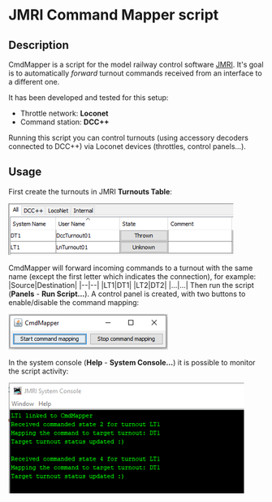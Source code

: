 # JMRI Command Mapper script

## Description
CmdMapper is a script for the model railway control software [JMRI](https://www.jmri.org/).
It's goal is to automatically *forward* turnout commands received from an interface to a different one.

It has been developed and tested for this setup:

 - Throttle network: **Loconet**
 - Command station: **DCC++**

Running this script you can control turnouts (using accessory decoders connected to DCC++) via Loconet devices (throttles, control panels...).

## Usage

First create the turnouts in JMRI  **Turnouts Table**:

![](https://github.com/lucadentella/jmri-cmdmapper/blob/main/turnouts.png?raw=true)

CmdMapper will forward incoming commands to a turnout with the same name (except the first letter which indicates the connection), for example:
|Source|Destination|
|--|--|
|LT1|DT1|
|LT2|DT2|
|...|...|
Then run the script (**Panels** - **Run Script...**).
A control panel is created, with two buttons to enable/disable the command mapping:

![](https://github.com/lucadentella/jmri-cmdmapper/blob/main/ctrlpanel.png?raw=true)

In the system console (**Help** - **System Console...**) it is possible to monitor the script activity:

![](https://github.com/lucadentella/jmri-cmdmapper/blob/main/sysconsole.png?raw=true)
